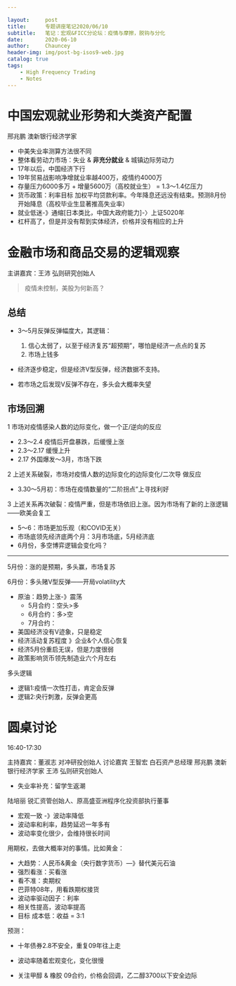 ```yaml
---

layout:     post
title:      专题讲座笔记2020/06/10
subtitle:   笔记：宏观&FICC分论坛：疫情与摩擦，脱钩与分化
date:       2020-06-10
author:     Chauncey
header-img: img/post-bg-isos9-web.jpg
catalog: true
tags:
    - High Frequency Trading
    - Notes
---
```


# 中国宏观就业形势和大类资产配置

邢兆鹏 澳新银行经济学家

- 中美失业率测算方法很不同
- 整体看劳动力市场：失业 & **非充分就业** & 城镇边际劳动力
- 17年以后，中国经济下行
- 19年贸易战影响净增就业率越400万，疫情约4000万
- 存量压力6000多万 + 增量5600万（高校就业生） = 1.3～1.4亿压力
- 货币政策：利率目标 加权平均贷款利率。今年降息还远没有结束。预测8月份开始降息（高校毕业生显著推高失业率）
- 就业低迷-》通缩[日本类比，中国大政府能力]-〉上证5020年
- 杠杆高了，但是并没有帮到实体经济，价格并没有相应的上升

# 金融市场和商品交易的逻辑观察

主讲嘉宾：王沛 弘则研究创始人

> 疫情未控制，美股为何新高？

## 总结

- 3～5月反弹反弹幅度大，其逻辑：
  1. 信心太弱了，以至于经济复苏“超预期”，哪怕是经济一点点的复苏
  2. 市场上钱多

- 经济逐步稳定，但是经济V型反弹，经济数据不支持。

- 若市场之后发现V反弹不存在，多头会大概率失望


## 市场回溯

1 市场对疫情感染人数的边际变化，做一个正/逆向的反应

- 2.3～2.4 疫情后开盘暴跌，后缓慢上涨
- 2.3～2.17 缓慢上升
- 2.17 外国爆发～3月，市场下跌

2 上述关系破裂，市场对疫情人数的边际变化的边际变化/二次导 做反应

- 3.30～5月初：市场在疫情数量的“二阶拐点”上寻找利好

3 上述关系再次破裂：疫情严重，但是市场依旧上涨。因为市场有了新的上涨逻辑——欧美会复工

- 5～6：市场更加乐观（和COVID无关）
- 市场底领先经济底两个月：3月市场底，5月经济底
- 6月份，多空博弈逻辑会变化吗？

---

5月份：涨的是预期，多头赢，市场复苏

6月份：多头赌V型反弹——开局volatility大

- 原油：趋势上涨-》震荡
  - 5月合约：空头>多
  - 6月合约：多>空
  - 7月合约：
- 美国经济没有V迹象，只是稳定
- 经济活动复苏程度 》企业&个人信心恢复
- 经济5月份重启无误，但是力度很弱
- 政策影响货币领先制造业六个月左右



多头逻辑

- 逻辑1:疫情一次性打击，肯定会反弹
- 逻辑2:央行刺激，反弹会更高



# 圆桌讨论 

16:40-17:30

  主持嘉宾：董淑志 对冲研投创始人
  讨论嘉宾
  王智宏 白石资产总经理
  邢兆鹏 澳新银行经济学家
  王沛 弘则研究创始人

- 失业率补充：留学生返潮

 

 陆培丽 锐汇资管创始人、原高盛亚洲程序化投资部执行董事

- 宏观一致 -》波动率降低
- 波动率和利率，趋势延迟一年多有
- 波动率变化很少，会维持很长时间



用期权，去做大概率对的事情。比如黄金：

- 大趋势：人民币&黄金（央行数字货币）—》替代美元石油
- 强烈看涨：买看涨
- 看不准：卖期权
- 巴菲特08年，用看跌期权接货
- 波动率驱动因子：利率
- 相关性提高，波动率提高
- 目标 成本低：收益 = 3:1 

预测：

- 十年债券2.8不安全，重复09年往上走

- 波动率随着宏观变化，变化很慢

- 关注甲醇 & 橡胶 09合约，价格会回调，乙二醇3700以下安全边际

  















